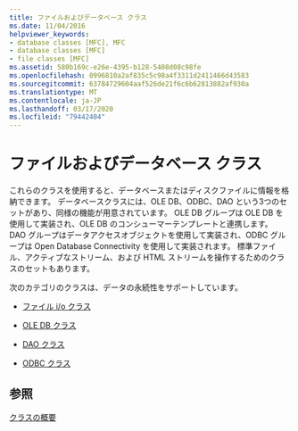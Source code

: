 ```yaml
---
title: ファイルおよびデータベース クラス
ms.date: 11/04/2016
helpviewer_keywords:
- database classes [MFC], MFC
- database classes [MFC]
- file classes [MFC]
ms.assetid: 580b169c-e26e-4395-b128-5408d08c98fe
ms.openlocfilehash: 0996810a2af835c5c98a4f3311d2411466d43583
ms.sourcegitcommit: 63784729604aaf526de21f6c6b62813882af930a
ms.translationtype: MT
ms.contentlocale: ja-JP
ms.lasthandoff: 03/17/2020
ms.locfileid: "79442404"
---
```

# <a name="file-and-database-classes"></a>ファイルおよびデータベース クラス

これらのクラスを使用すると、データベースまたはディスクファイルに情報を格納できます。 データベースクラスには、OLE DB、ODBC、DAO という3つのセットがあり、同様の機能が用意されています。 OLE DB グループは OLE DB を使用して実装され、OLE DB のコンシューマーテンプレートと連携します。 DAO グループはデータアクセスオブジェクトを使用して実装され、ODBC グループは Open Database Connectivity を使用して実装されます。 標準ファイル、アクティブなストリーム、および HTML ストリームを操作するためのクラスのセットもあります。

次のカテゴリのクラスは、データの永続性をサポートしています。

- [ファイル i/o クラス](../mfc/file-i-o-classes.md)

- [OLE DB クラス](../mfc/ole-db-classes.md)

- [DAO クラス](../mfc/dao-classes.md)

- [ODBC クラス](../mfc/odbc-classes.md)

## <a name="see-also"></a>参照

[クラスの概要](../mfc/class-library-overview.md)
